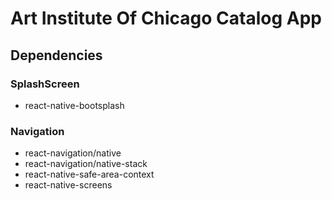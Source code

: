 # Art Institute Of Chicago Catalog App


## Dependencies

### SplashScreen
- react-native-bootsplash

### Navigation
- react-navigation/native
- react-navigation/native-stack
- react-native-safe-area-context
- react-native-screens